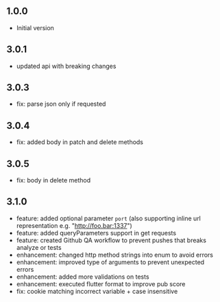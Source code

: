 ## 1.0.0

- Initial version

## 3.0.1

- updated api with breaking changes

## 3.0.3

- fix: parse json only if requested

## 3.0.4

- fix: added body in patch and delete methods 

## 3.0.5

- fix: body in delete method 

## 3.1.0

- feature: added optional parameter `port` (also supporting inline url representation e.g. "http://foo.bar:1337")
- feature: added queryParameters support in get requests
- feature: created Github QA workflow to prevent pushes that breaks analyze or tests
- enhancement: changed http method strings into enum to avoid errors
- enhancement: improved type of arguments to prevent unexpected errors
- enhancement: added more validations on tests
- enhancement: executed flutter format to improve pub score
- fix: cookie matching incorrect variable + case insensitive
